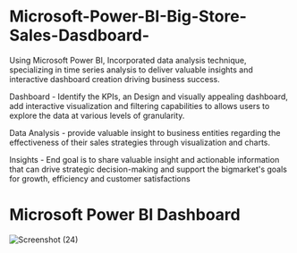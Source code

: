 # Microsoft-Power-BI-Big-Store-Sales-Dasdboard-
Using Microsoft Power BI, Incorporated data analysis technique, specializing in time series analysis to deliver valuable insights and interactive dashboard creation driving business success.

Dashboard - Identify the KPIs, an Design and visually appealing dashboard, add interactive visualization and filtering capabilities to allows users to explore the data at various levels of granularity.

Data Analysis - provide valuable insight to business entities regarding the effectiveness of their sales strategies through visualization and charts.

Insights - End goal is to share valuable insight and actionable information that can drive strategic decision-making and support the bigmarket's goals for growth, efficiency and customer satisfactions
# Microsoft Power BI Dashboard
![Screenshot (24)](https://github.com/erpankajstech/Microsoft-Power-BI-Big-Store-Sales-Dasdboard-/assets/151434641/1f9f168b-f71d-4dc2-a55d-c17e9c4399bf)

